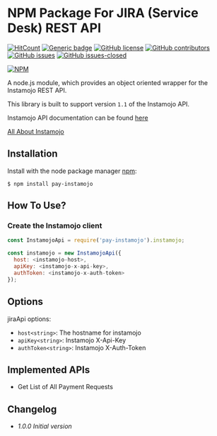 # NPM Package For JIRA (Service Desk) REST API

<!-- [![Build Status](https://travis-ci.org/Chetan07j/pay-instamojo.svg?branch=master)](https://travis-ci.org/Chetan07j/pay-instamojo) -->
[![HitCount](http://hits.dwyl.io/chetan07j/pay-instamojo.svg)](http://hits.dwyl.io/chetan07j/pay-instamojo)
[![Generic badge](https://img.shields.io/badge/code%20style-standard-brightgreen.svg)](https://standardjs.com)
[![GitHub license](https://img.shields.io/github/license/chetan07j/pay-instamojo.svg)](https://github.com/Chetan07j/pay-instamojo/blob/master/LICENSE)
[![GitHub contributors](https://img.shields.io/github/contributors/chetan07j/pay-instamojo.svg)](https://github.com/Chetan07j/pay-instamojo/graphs/contributors/)
[![GitHub issues](https://img.shields.io/github/issues/chetan07j/pay-instamojo.svg)](https://github.com/Chetan07j/pay-instamojo/issues/)
[![GitHub issues-closed](https://img.shields.io/github/issues-closed/chetan07j/pay-instamojo.svg)](https://github.com/Chetan07j/pay-instamojo/issues?q=is%3Aissue+is%3Aclosed)

[![NPM](https://nodei.co/npm/pay-instamojo.png?downloads=true&downloadRank=true&stars=true)](https://nodei.co/npm/pay-instamojo/)

A node.js module, which provides an object oriented wrapper for the Instamojo REST API.

This library is built to support version `1.1` of the Instamojo API.

Instamojo API documentation can be found [here](https://docs.instamojo.com/docs/create-a-request)

[All About Instamojo](https://docs.instamojo.com/v1.1/docs)

## Installation

Install with the node package manager [npm](http://npmjs.org):

```shell
$ npm install pay-instamojo
```

## How To Use?

### Create the Instamojo client

```javascript
const InstamojoApi = require('pay-instamojo').instamojo;

const instamojo = new InstamojoApi({
  host: <instamojo-host>,
  apiKey: <instamojo-x-api-key>,
  authToken: <instamojo-x-auth-token>
});
```

## Options

jiraApi options:

- `host<string>`: The hostname for instamojo
- `apiKey<string>`: Instamojo X-Api-Key
- `authToken<string>`: Instamojo X-Auth-Token

## Implemented APIs

- Get List of All Payment Requests

## Changelog

- _1.0.0 Initial version_
